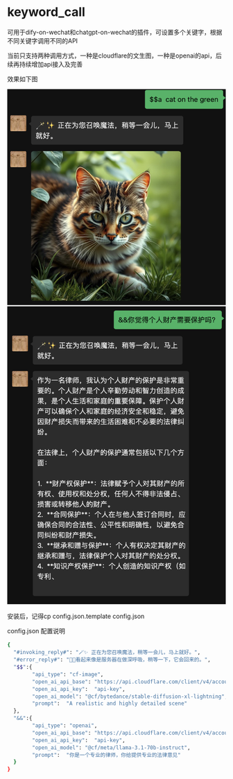 # keyword_call
可用于dify-on-wechat和chatgpt-on-wechat的插件，可设置多个关键字，根据不同关键字调用不同的API

当前只支持两种调用方式，一种是cloudflare的文生图，一种是openai的api，后续再持续增加api接入及完善

效果如下图
<div align="center">
<img width="700" src="./docs/WX20250214-112614@2x.png">
</div>

<div align="center">
<img width="700" src="./docs/WX20250214-112549@2x.png">
</div>




安装后，记得cp config.json.template config.json

config.json 配置说明
```bash
{
  "#invoking_reply#": "🪄✨ 正在为您召唤魔法，稍等一会儿，马上就好。",
  "#error_reply#": "😮‍💨看起来像是服务器在做深呼吸，稍等一下，它会回来的。",
  "$$":{
        "api_type": "cf-image",
        "open_ai_api_base": "https://api.cloudflare.com/client/v4/accounts/{account_id}/ai/run/@cf/black-forest-labs/flux-1-schnell",
        "open_ai_api_key":  "api-key",
        "open_ai_model": "@cf/bytedance/stable-diffusion-xl-lightning",
        "prompt":  "A realistic and highly detailed scene"
  },
  "&&":{
        "api_type": "openai",
        "open_ai_api_base": "https://api.cloudflare.com/client/v4/accounts/{account_id}/ai/v1/chat/completions",
        "open_ai_api_key":  "api-key",
        "open_ai_model": "@cf/meta/llama-3.1-70b-instruct",
        "prompt":  "你是一个专业的律师，你给提供专业的法律意见"
  }
}


```


